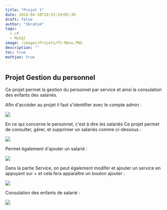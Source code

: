 ```yaml
---
title: "Projet 1"
date: 2024-04-10T19:53:33+05:30
draft: false
author: "Ibrahim"
tags:
  - c#
  - MySql
image: /images/Projet1/P1-Menu.PNG
description: ""
toc: true
mathjax: true
---
```


## Projet Gestion du personnel

Ce projet permet la gestion du personnel par service et ainsi la consulation des enfants des salariés.

Afin d'accéder au projet il faut s'identifier avec le compte admin : 

![](/images/Projet1/P1-Connexon.PNG)

En ce qui concerne le personnel, c'est à dire les salariés
Ce projet permet de consulter, gérer, et supprimer un salariés  comme ci-dessous :

![](/images/Projet1/P1-Item1.PNG)

Permet également d'ajouter un salarié :

![](/images/Projet1/P1-item1.2.PNG)


Dans la partie Service, on peut également modifer et ajouter un service en appuyant sur + et cela fera apparaître un bouton ajouter :

![](/images/Projet1/P1-Item2.PNG)


Consulation des enfants de salarié :

![](/images/Projet1/P1-Item3.PNG)



